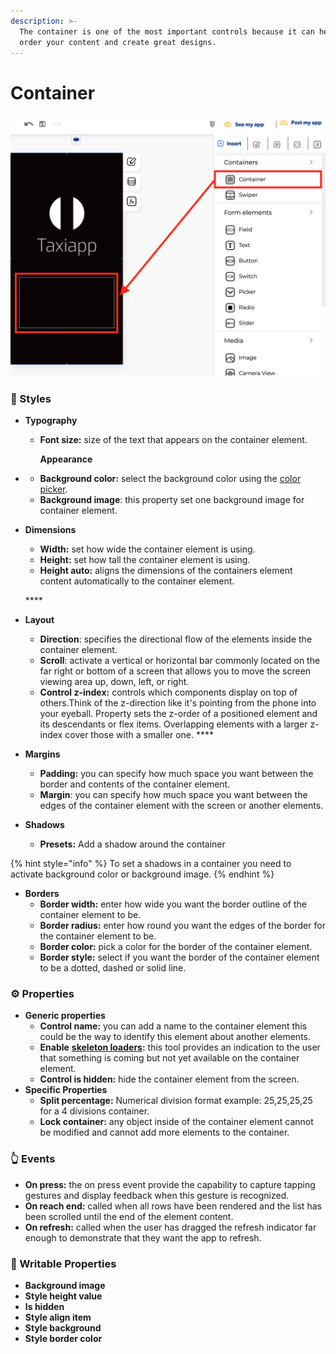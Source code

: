 ```yaml
---
description: >-
  The container is one of the most important controls because it can help you
  order your content and create great designs.
---
```


# Container

![](../../../.gitbook/assets/captura-de-pantalla-2020-02-07-a-la-s-10.59.33.png)

### ​🎨 Styles  <a id="styles"></a>

* **Typography**
  * **Font size:** size of the text that appears on the container element.

    **Appearance**
* * **Background color:** select the background color using the [color picker](../../estilos/color-picker.md).
  * **Background image**: this property set one background image for container element.
* **Dimensions**

  * **Width:** set how wide the container element is using.
  * **Height:** set how tall the container element is using.
  * **Height auto:** aligns the dimensions of the containers element  content automatically to the container element.

  \*\*\*\*

* **Layout**
  * **Direction**: specifies the directional flow of the elements inside the container element.
  * **Scroll**:  activate a vertical or horizontal bar commonly located on the far right or bottom of a screen that allows you to move the screen viewing area up, down, left, or right. 
  * **Control z-index:** controls which components display on top of others.Think of the z-direction like it's pointing from the phone into your eyeball. Property sets the z-order of a positioned element and its descendants or flex items. Overlapping elements with a larger z-index cover those with a smaller one. ****
* **Margins**
  * **Padding:** you can specify how much space you want between the border and contents of the container element.
  * **Margin**: you can specify how much space you want between the edges of the container element with the screen or another elements.
* **Shadows**
  * **Presets:** Add a shadow around the container

{% hint style="info" %}
To set a shadows in a container you need to activate background color or background image.
{% endhint %}

* **Borders**
  * **Border width:** enter how wide you want the border outline of the container element to be.
  * **Border radius:** enter how round you want the edges of the border for the container element to be.
  * **Border color:** pick a color for the border of the container element.
  * **Border style:** select if you want the border of the container element to be a dotted, dashed or solid line.

### ‌​​⚙ Properties

* **Generic properties**
  * **Control name:** you can add a name to the container element this could be the way to identify this element about another elements.
  * **Enable** [**skeleton loaders**](../../estilos/skeleton-loader.md)**:** this tool provides an indication to the user that something is coming but not yet available on the container element.
  * **Control is hidden:** hide the container element from the screen. 
* **Specific Properties**
  * **Split percentage:** Numerical division format example: 25,25,25,25 for a 4 divisions container.
  * **Lock container:** any object inside of the container element cannot be modified and cannot add more elements to the container.

### ​​👆 Events <a id="events"></a>

* **On press:** the on press event provide the capability to capture tapping gestures and display feedback when this gesture is recognized. 
* **On reach end:** called when all rows have been rendered and the list has been scrolled until the end of the element content.
* **On refresh:** called when the user has dragged the refresh indicator far enough to demonstrate that they want the app to refresh.

### 📝 Writable Properties

* **Background image** 
* **Style height value**
* **Is hidden**
* **Style align item**
* **Style background**
* **Style border color**

